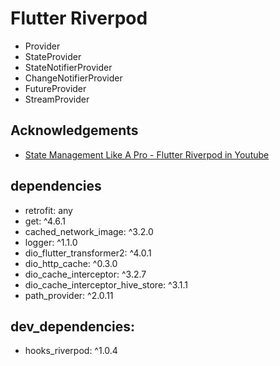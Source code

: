 
# Flutter Riverpod

 - Provider 
 - StateProvider
 - StateNotifierProvider
 - ChangeNotifierProvider
 - FutureProvider
 - StreamProvider


## Acknowledgements

 - [State Management Like A Pro - Flutter Riverpod in Youtube](console.firebase.google.com/project/library-14fed/overview)
 


## dependencies
  - retrofit: any
  - get: ^4.6.1
  - cached_network_image: ^3.2.0
  - logger: ^1.1.0
  - dio_flutter_transformer2: ^4.0.1
  - dio_http_cache: ^0.3.0
  - dio_cache_interceptor: ^3.2.7
  - dio_cache_interceptor_hive_store: ^3.1.1
  - path_provider: ^2.0.11

  
## dev_dependencies:
  - hooks_riverpod: ^1.0.4

